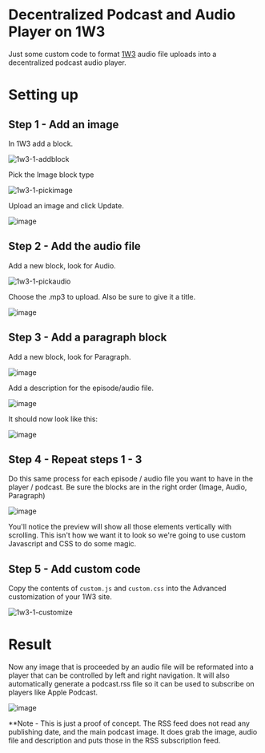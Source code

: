 # Decentralized Podcast and Audio Player on 1W3

Just some custom code to format [1W3](https://1w3.io) audio file uploads into a decentralized podcast audio player.

# Setting up

## Step 1 - Add an image

In 1W3 add a block.

![1w3-1-addblock](https://github.com/zadok7/decentralized-podcast-ipfs-1w3/assets/88821511/e255364a-067c-4391-9dd1-1d773099ec28)

Pick the Image block type

![1w3-1-pickimage](https://github.com/zadok7/decentralized-podcast-ipfs-1w3/assets/88821511/c14d25ba-fd39-4891-ad78-1552ffad1f20)

Upload an image and click Update.

![image](https://github.com/zadok7/decentralized-podcast-ipfs-1w3/assets/88821511/d3467fb0-8aa6-438a-a544-e50ca75477d1)

## Step 2 - Add the audio file

Add a new block, look for Audio.

![1w3-1-pickaudio](https://github.com/zadok7/decentralized-podcast-ipfs-1w3/assets/88821511/9dad6b88-f767-4802-9814-198b61fd8d81)

Choose the .mp3 to upload. Also be sure to give it a title. 

![image](https://github.com/zadok7/decentralized-podcast-ipfs-1w3/assets/88821511/29efaeae-b2b8-49fa-b802-c17d657db2db)


## Step 3 - Add a paragraph block

Add a new block, look for Paragraph.

![image](https://github.com/zadok7/decentralized-podcast-ipfs-1w3/assets/88821511/b383403a-978c-4deb-9e1a-d9d74a32f5a2)

Add a description for the episode/audio file.

![image](https://github.com/zadok7/decentralized-podcast-ipfs-1w3/assets/88821511/17d952b2-fb24-4940-9588-4b24814842d2)

It should now look like this:

![image](https://github.com/zadok7/decentralized-podcast-ipfs-1w3/assets/88821511/9d67d8f5-8a93-4022-8db8-18cd407e1aee)

## Step 4 - Repeat steps 1 - 3

Do this same process for each episode / audio file you want to have in the player / podcast. Be sure the blocks are in the right order (Image, Audio, Paragraph)

![image](https://github.com/zadok7/decentralized-podcast-ipfs-1w3/assets/88821511/b62a2a95-982e-4327-bda5-e6a3fc9aa9b9)

You'll notice the preview will show all those elements vertically with scrolling. This isn't how we want it to look so we're going to use custom Javascript and CSS to do some magic.

## Step 5 - Add custom code

Copy the contents of `custom.js` and `custom.css` into the Advanced customization of your 1W3 site.

![1w3-1-customize](https://github.com/zadok7/1w3-customized-audio-podcast-player/assets/88821511/5d92a6bc-f256-45be-830a-5da9c5c37432)

# Result

Now any image that is proceeded by an audio file will be reformated into a player that can be controlled by left and right navigation. It will also automatically generate a podcast.rss file so it can be used to subscribe on players like Apple Podcast.

![image](https://github.com/zadok7/decentralized-podcast-ipfs-1w3/assets/88821511/115b9744-3130-4a18-95dc-e2b6b08aaf39)

**Note - This is just a proof of concept. The RSS feed does not read any publishing date, and the main podcast image. It does grab the image, audio file and description and puts those in the RSS subscription feed.
